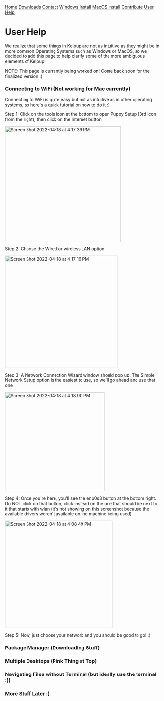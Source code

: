 <a href="../Home/index.html" class="btn">Home</a> <a href="../Instructions/Releases.html" class="btn">Downloads</a> <a href="../Contact/contact.html" class="btn">Contact</a> <a href="../Instructions/WindowsDownload.html" class="btn">Windows Install</a> <a href="../Instructions/MacDownload.html" class="btn">MacOS Install</a> <a href="../Contribute/contribute.html" class="btn">Contribute</a> <a href="../User/user.html" class="btn">User Help</a> 

# User Help
We realize that some things in Kelpup are not as intuitive as they might be in more common Operating Systems such as Windows or MacOS, so we decided to add this page to help clarify some of the more ambiguous elements of Kelpup!

NOTE: This page is currently being worked on! Come back soon for the finalized version :)

### Connecting to WiFi (Not working for Mac currently)
Connecting to WiFi is quite easy but not as intuitive as in other operating systems, so here's a quick tutorial on how to do it :)

Step 1: Click on the tools icon at the bottom to open Puppy Setup (3rd icon from the right), then click on the Internet button

<img width="377" alt="Screen Shot 2022-04-18 at 4 17 39 PM" src="https://user-images.githubusercontent.com/65368903/163871270-e2fa9020-ece9-4a7c-b833-afaad6bf58c2.png">

Step 2: Choose the Wired or wireless LAN option

<img width="366" alt="Screen Shot 2022-04-18 at 4 17 16 PM" src="https://user-images.githubusercontent.com/65368903/163871220-4026b4d7-bc67-44a1-9a52-0935aad18554.png">

Step 3: A Network Connection Wizard window should pop up. The Simple Network Setup option is the easiest to use, so we'll go ahead and use that one

<img width="323" alt="Screen Shot 2022-04-18 at 4 18 00 PM" src="https://user-images.githubusercontent.com/65368903/163871323-5e1c5dd2-de4e-455e-9ca5-ed6a8ed9d993.png">

Step 4: Once you're here, you'll see the enp0s3 button at the bottom right. Do NOT click on that button, click instead on the one that should be next to it that starts with wlan (it's not showing on this screenshot because the available drivers weren't available on the machine being used)

<img width="350" alt="Screen Shot 2022-04-18 at 4 08 49 PM" src="https://user-images.githubusercontent.com/65368903/163871172-5a3feb1d-ec64-402f-89ba-ff3dfa2f8401.png">


Step 5: Now, just choose your network and you should be good to go! :)

### Package Manager (Downloading Stuff)
### Multiple Desktops (Pink Thing at Top)
### Navigating Files without Terminal (but ideally use the terminal :))
### More Stuff Later :)
